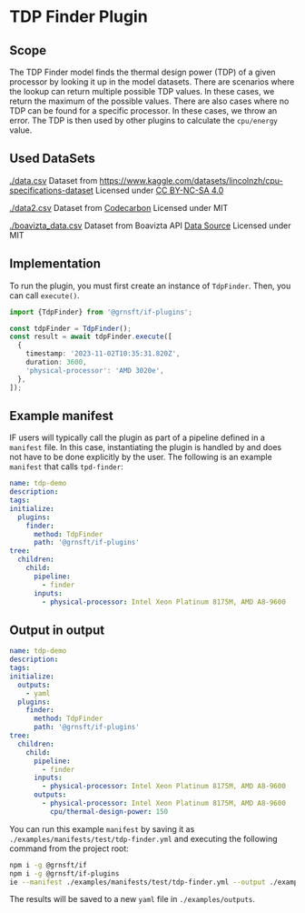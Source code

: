 # TDP Finder Plugin

## Scope

The TDP Finder model finds the thermal design power (TDP) of a given processor by looking it up in the model datasets. There are scenarios where the lookup can return multiple possible TDP values. In these cases, we return the maximum of the possible values. There are also cases where no TDP can be found for a specific processor. In these cases, we throw an error. The TDP is then used by other plugins to calculate the `cpu/energy` value.

## Used DataSets

[./data.csv](./data.csv) Dataset from https://www.kaggle.com/datasets/lincolnzh/cpu-specifications-dataset Licensed under [CC BY-NC-SA 4.0](https://creativecommons.org/licenses/by-nc-sa/4.0/)

[./data2.csv](./data2.csv) Dataset from [Codecarbon](https://github.com/mlco2/codecarbon/blob/master/codecarbon/data/hardware/cpu_power.csv) Licensed under MIT

[./boavizta_data.csv](./boavizta_data.csv) Dataset from Boavizta API [Data Source](https://github.com/Boavizta/boaviztapi/blob/main/boaviztapi/data/crowdsourcing/cpu_specs.csv) Licensed under MIT

## Implementation

To run the plugin, you must first create an instance of `TdpFinder`. Then, you can call `execute()`.

```typescript
import {TdpFinder} from '@grnsft/if-plugins';

const tdpFinder = TdpFinder();
const result = await tdpFinder.execute([
  {
    timestamp: '2023-11-02T10:35:31.820Z',
    duration: 3600,
    'physical-processor': 'AMD 3020e',
  },
]);
```

## Example manifest

IF users will typically call the plugin as part of a pipeline defined in a `manifest` file. In this case, instantiating the plugin is handled by and does not have to be done explicitly by the user. The following is an example `manifest` that calls `tpd-finder`:

```yaml
name: tdp-demo
description:
tags:
initialize:
  plugins:
    finder:
      method: TdpFinder
      path: '@grnsft/if-plugins'
tree:
  children:
    child:
      pipeline:
        - finder
      inputs:
        - physical-processor: Intel Xeon Platinum 8175M, AMD A8-9600
```

## Output in output

```yaml
name: tdp-demo
description:
tags:
initialize:
  outputs:
    - yaml
  plugins:
    finder:
      method: TdpFinder
      path: '@grnsft/if-plugins'
tree:
  children:
    child:
      pipeline:
        - finder
      inputs:
        - physical-processor: Intel Xeon Platinum 8175M, AMD A8-9600
      outputs:
        - physical-processor: Intel Xeon Platinum 8175M, AMD A8-9600
          cpu/thermal-design-power: 150
```

You can run this example `manifest` by saving it as `./examples/manifests/test/tdp-finder.yml` and executing the following command from the project root:

```sh
npm i -g @grnsft/if
npm i -g @grnsft/if-plugins
ie --manifest ./examples/manifests/test/tdp-finder.yml --output ./examples/outputs/tdp-finder.yml
```

The results will be saved to a new `yaml` file in `./examples/outputs`.

